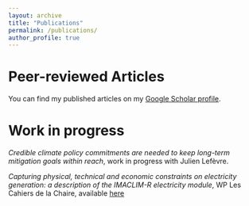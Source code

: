 ```yaml
---
layout: archive
title: "Publications"
permalink: /publications/
author_profile: true
---
```


# Peer-reviewed Articles
You can find my published articles on my [Google Scholar profile](https://scholar.google.com/citations?user=l0Zig7EAAAAJ&hl=fr&oi=ao).

# Work in progress

*Credible climate policy commitments are needed to keep long-term mitigation goals within reach*, work in progress with Julien Lefèvre.

*Capturing physical, technical and economic constraints on electricity generation: a description of the IMACLIM-R electricity module*, WP Les Cahiers de la Chaire, available [here](https://hal.science/hal-04335094)